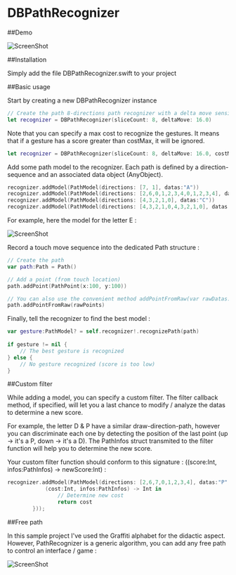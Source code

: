 DBPathRecognizer
================

##Demo

![ScreenShot](https://raw.github.com/didierbrun/DBPathRecognizer/master/Assets/screencast.gif)

##Installation

Simply add the file DBPathRecognizer.swift to your project

##Basic usage

Start by creating a new DBPathRecognizer instance

```swift
// Create the path 8-directions path recognizer with a delta move sensibility of 16 pt
let recognizer = DBPathRecognizer(sliceCount: 8, deltaMove: 16.0)
```

Note that you can specify a max cost to recognize the gestures. It means that if a gesture has a score greater than costMax, it will be ignored. 

```swift
let recognizer = DBPathRecognizer(sliceCount: 8, deltaMove: 16.0, costMax: 40)
```

Add some path model to the recognizer.
Each path is defined by a direction-sequence and an associated data object (AnyObject).

```swift
recognizer.addModel(PathModel(directions: [7, 1], datas:"A"))
recognizer.addModel(PathModel(directions: [2,6,0,1,2,3,4,0,1,2,3,4], datas:"B"))
recognizer.addModel(PathModel(directions: [4,3,2,1,0], datas:"C"))
recognizer.addModel(PathModel(directions: [4,3,2,1,0,4,3,2,1,0], datas:"E"))
```

For example, here the model for the letter E :

![ScreenShot](https://raw.github.com/didierbrun/DBPathRecognizer/master/Assets/directions.png)

Record a touch move sequence into the dedicated Path structure :

```swift
// Create the path
var path:Path = Path()

// Add a point (from touch location)
path.addPoint(PathPoint(x:100, y:100)) 

// You can also use the convenient method addPointFromRaw(var rawDatas:[Int])
path.addPointFromRaw(rawPoints)
```

Finally, tell the recognizer to find the best model :

```swift
var gesture:PathModel? = self.recognizer!.recognizePath(path)
        
if gesture != nil {
    // The best gesture is recognized
} else {
    // No gesture recognized (score is too low)
}
```

##Custom filter

While adding a model, you can specify a custom filter. The filter callback method, if specified, will let you a last chance to modify / analyze the datas to determine a new score.

For example, the letter D & P have a similar draw-direction-path, however you can discriminate each one by detecting the position of the last point (up -> it's a P, down -> it's a D). The PathInfos struct transmited to the filter function will help you to determine the new score.

Your custom filter function should conform to this signature : ((score:Int, infos:PathInfos) -> newScore:Int) :

```swift
recognizer.addModel(PathModel(directions: [2,6,7,0,1,2,3,4], datas:"P", filter:{
            (cost:Int, infos:PathInfos) -> Int in
                // Determine new cost
                return cost
        }));
```

##Free path

In this sample project I've used the Graffiti alphabet for the didactic aspect. However, PathRecognizer is a generic algorithm, you can add any free path to control an interface / game :

![ScreenShot](https://raw.github.com/didierbrun/DBPathRecognizer/master/Assets/other_moves.png)







